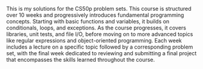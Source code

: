 This is my solutions for the CS50p problem sets. This course is structured over 10 weeks and progressively introduces fundamental programming concepts. Starting with basic functions and variables, it builds on conditionals, loops, and exceptions. As the course progresses, it covers libraries, unit tests, and file I/O, before moving on to more advanced topics like regular expressions and object-oriented programming. Each week includes a lecture on a specific topic followed by a corresponding problem set, with the final week dedicated to reviewing and submitting a final project that encompasses the skills learned throughout the course.
